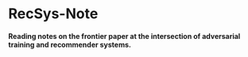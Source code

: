 # RecSys-Note
#### Reading notes on the frontier paper at the intersection of adversarial training and recommender systems.
